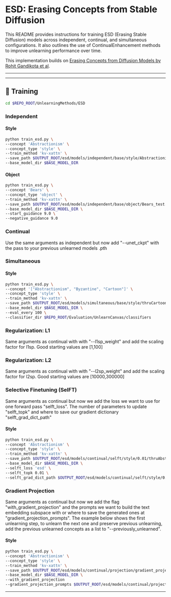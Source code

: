 # ESD: Erasing Concepts from Stable Diffusion

This README provides instructions for training ESD (Erasing Stable Diffusion) models across independent, continual, and simultaneous configurations. It also outlines the use of ContinualEnhancement methods to improve unlearning performance over time.

This implementation builds on [Erasing Concepts from Diffusion Models by Rohit Gandikota et al](https://github.com/rohitgandikota/erasing).

---

---

## 🧠 Training
```bash
cd $REPO_ROOT/UnlearningMethods/ESD
```
### Independent
#### Style
```bash
python train_esd.py \
--concept 'Abstractionism' \
--concept_type 'style' \
--train_method 'kv-xattn' \
--save_path $OUTPUT_ROOT/esd/models/independent/base/style/Abstractionism.pth \
--base_model_dir $BASE_MODEL_DIR 
```
#### Object
```bash
python train_esd.py \
--concept 'Bears' \
--concept_type 'object' \
--train_method 'kv-xattn' \
--save_path $OUTPUT_ROOT/esd/models/independent/base/object/Bears_test.pth \
--base_model_dir $BASE_MODEL_DIR \
--start_guidance 9.0 \
--negative_guidance 9.0
```

### Continual
Use the same arguments as independent but now add "--unet_ckpt" with the pass to your previous unlearned models .pth

### Simultaneous
#### Style
```bash
python train_esd.py \
--concept '["Abstractionism", "Byzantine", "Cartoon"]' \
--concept_type 'style' \
--train_method 'kv-xattn' \
--save_path $OUTPUT_ROOT/esd/models/simultaneous/base/style/thruCartoon/thruCartoon.pth \
--base_model_dir $BASE_MODEL_DIR \
--eval_every 100 \
--classifier_dir $REPO_ROOT/Evaluation/UnlearnCanvas/classifiers
```

### Regularization: L1
Same arguments as continual with with "--l1sp_weight" and add the scaling factor for l1sp. Good starting values are [1,100]

### Regularization: L2
Same arguments as continual with with "--l2sp_weight" and add the scaling factor for l2sp. Good starting values are [10000,300000]

### Selective Finetuning (SelFT)
Same arguments as continual but now we add the loss we want to use for one forward pass "selft_loss". The number of parameters to update "selft_topk" and where to save our gradient dictionary "selft_grad_dict_path"
#### Style
```bash
python train_esd.py \
--concept 'Abstractionism' \
--concept_type 'style' \
--train_method 'kv-xattn' \
--save_path $OUTPUT_ROOT/esd/models/continual/selft/style/0.01/thruAbstractionism.pth \
--base_model_dir $BASE_MODEL_DIR \
--selft_loss 'esd' \
--selft_topk 0.01 \
--selft_grad_dict_path $OUTPUT_ROOT/esd/models/continual/selft/style/0.01/thruAbstractionism_grad_dict.pth
```

### Gradient Projection
Same arguments as continual but now we add the flag "with_gradient_projection" and the prompts we want to build the text embedding subspace with or where to save the generated ones at "gradient_projection_prompts". The example below shows the first unlearning step, to unlearn the next one and preserve previous unlearning, add the previous unlearned concepts as a list to "--previously_unlearned".
#### Style
```bash
python train_esd.py \
--concept 'Abstractionism' \
--concept_type 'style' \
--train_method 'kv-xattn' \
--save_path $OUTPUT_ROOT/esd/models/continual/projection/gradient_projection/style/thruAbstractionism.pth \
--base_model_dir $BASE_MODEL_DIR \
--with_gradient_projection 
--gradient_projection_prompts $OUTPUT_ROOT/esd/models/continual/projection/gradient_projection/style/thruAbstractionism_prompts.txt

```

---

